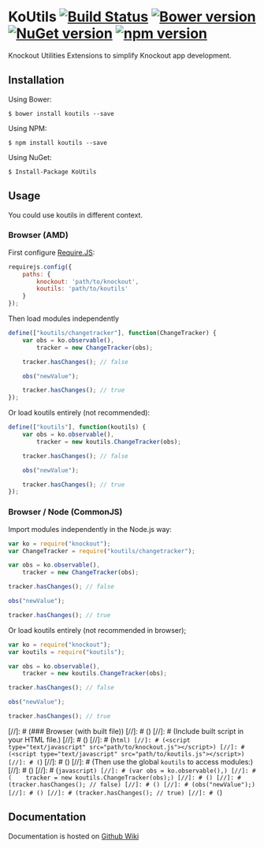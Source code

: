 ﻿# KoUtils [![Build Status](https://travis-ci.org/spatools/koutils.png)](https://travis-ci.org/spatools/koutils) [![Bower version](https://badge.fury.io/bo/koutils.png)](http://badge.fury.io/bo/koutils) [![NuGet version](https://badge.fury.io/nu/koutils.png)](http://badge.fury.io/nu/koutils) [![npm version](https://badge.fury.io/js/koutils.svg)](https://badge.fury.io/js/koutils)

Knockout Utilities Extensions to simplify Knockout app development.

## Installation

Using Bower:

```console
$ bower install koutils --save
```

Using NPM: 

```console
$ npm install koutils --save
```

Using NuGet: 

```console
$ Install-Package KoUtils
```

## Usage

You could use koutils in different context.

### Browser (AMD)

First configure [Require.JS](http://requirejs.org):

```javascript
requirejs.config({
    paths: {
        knockout: 'path/to/knockout',
        koutils: 'path/to/koutils'
    }
});
```

Then load modules independently

```javascript
define(["koutils/changetracker"], function(ChangeTracker) {
    var obs = ko.observable(),
        tracker = new ChangeTracker(obs);

    tracker.hasChanges(); // false

    obs("newValue");

    tracker.hasChanges(); // true
});
```

Or load koutils entirely (not recommended):

```javascript
define(["koutils"], function(koutils) {
    var obs = ko.observable(),
        tracker = new koutils.ChangeTracker(obs);

    tracker.hasChanges(); // false

    obs("newValue");

    tracker.hasChanges(); // true
});
```

### Browser / Node (CommonJS)

Import modules independently in the Node.js way:

```javascript
var ko = require("knockout");
var ChangeTracker = require("koutils/changetracker");

var obs = ko.observable(),
    tracker = new ChangeTracker(obs);

tracker.hasChanges(); // false

obs("newValue");

tracker.hasChanges(); // true
```

Or load koutils entirely (not recommended in browser);

```javascript
var ko = require("knockout");
var koutils = require("koutils");

var obs = ko.observable(),
    tracker = new koutils.ChangeTracker(obs);

tracker.hasChanges(); // false

obs("newValue");

tracker.hasChanges(); // true
```

[//]: # (### Browser (with built file))
[//]: # ()
[//]: # (Include built script in your HTML file.)
[//]: # ()
[//]: # (```html)
[//]: # (<script type="text/javascript" src="path/to/knockout.js"></script>)
[//]: # (<script type="text/javascript" src="path/to/koutils.js"></script>)
[//]: # (```)
[//]: # ()
[//]: # (Then use the global `koutils` to access modules:)
[//]: # ()
[//]: # (```javascript)
[//]: # (var obs = ko.observable(),)
[//]: # (    tracker = new koutils.ChangeTracker(obs);)
[//]: # ()
[//]: # (tracker.hasChanges(); // false)
[//]: # ()
[//]: # (obs("newValue");)
[//]: # ()
[//]: # (tracker.hasChanges(); // true)
[//]: # (```)

## Documentation

Documentation is hosted on 
[Github Wiki](https://github.com/spatools/koutils/wiki)